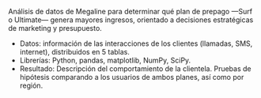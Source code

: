 Análisis de datos de Megaline para determinar qué plan de prepago —Surf o Ultimate— genera mayores ingresos, orientado a decisiones estratégicas de marketing y presupuesto. 

- Datos: información de las interacciones de los clientes (llamadas, SMS, internet), distribuidos en 5 tablas.
- Librerías: Python, pandas, matplotlib, NumPy, SciPy. 
- Resultado: Descripción del comportamiento de la clientela. Pruebas de hipótesis comparando a los usuarios de ambos planes, así como por región. 
